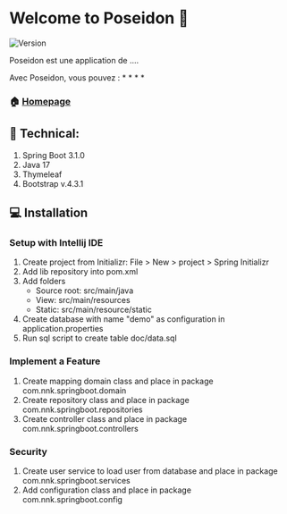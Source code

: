 <h1>Welcome to Poseidon 👋</h1>
<p>
  <img alt="Version" src="https://img.shields.io/badge/version-1.0.0-blue.svg?cacheSeconds=2592000" />
</p>

Poseidon est une application de .... 
 
Avec Poseidon, vous pouvez :
* 
* 
* 
*   

### 🏠 [Homepage](https://github.com/MaRiOn202/OC-Java-P7)

## 👷 Technical:

1. Spring Boot 3.1.0
2. Java 17
3. Thymeleaf
4. Bootstrap v.4.3.1


## 💻 Installation

### Setup with Intellij IDE
1. Create project from Initializr: File > New > project > Spring Initializr
2. Add lib repository into pom.xml
3. Add folders
    - Source root: src/main/java
    - View: src/main/resources
    - Static: src/main/resource/static
4. Create database with name "demo" as configuration in application.properties
5. Run sql script to create table doc/data.sql

### Implement a Feature
1. Create mapping domain class and place in package com.nnk.springboot.domain
2. Create repository class and place in package com.nnk.springboot.repositories
3. Create controller class and place in package com.nnk.springboot.controllers

### Security
1. Create user service to load user from  database and place in package com.nnk.springboot.services
2. Add configuration class and place in package com.nnk.springboot.config


